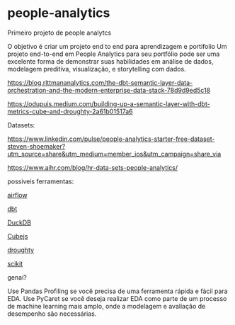 # people-analytics
Primeiro projeto de people analytcs

O objetivo é criar um projeto end to end para aprendizagem e portifolio
Um projeto end-to-end em People Analytics para seu portfólio pode ser uma excelente forma de demonstrar suas habilidades em análise de dados, modelagem preditiva, visualização, e storytelling com dados.

https://blog.rittmananalytics.com/the-dbt-semantic-layer-data-orchestration-and-the-modern-enterprise-data-stack-78d9d9ed5c18

https://odupuis.medium.com/building-up-a-semantic-layer-with-dbt-metrics-cube-and-droughty-2a61b01517a6

Datasets:

https://www.linkedin.com/pulse/people-analytics-starter-free-dataset-steven-shoemaker?utm_source=share&utm_medium=member_ios&utm_campaign=share_via

https://www.aihr.com/blog/hr-data-sets-people-analytics/


possiveis ferramentas:

[airflow](https://airflow.apache.org/)

[dbt](https://www.getdbt.com/)

[DuckDB](https://duckdb.org/)

[Cubejs](https://cube.dev/)

[droughty](https://pypi.org/project/droughty/)

[scikit](https://scikit-learn.org/stable/)

genai?

Use Pandas Profiling se você precisa de uma ferramenta rápida e fácil para EDA.
Use PyCaret se você deseja realizar EDA como parte de um processo de machine learning mais amplo, onde a modelagem e avaliação de desempenho são necessárias.



